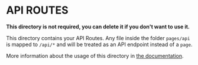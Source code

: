 # API ROUTES

**This directory is not required, you can delete it if you don't want to use it.**

This directory contains your API Routes.
Any file inside the folder `pages/api` is mapped to `/api/*` and will be treated as an API endpoint instead of a `page`.

More information about the usage of this directory in [the documentation](https://nextjs.org/docs/api-routes/introduction).
